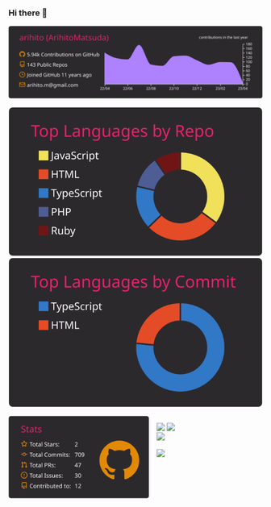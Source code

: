 ### Hi there 👋

<!--
**arihito/arihito** is a ✨ _special_ ✨ repository because its `README.md` (this file) appears on your GitHub profile.

Here are some ideas to get you started:

- 🔭 I’m currently working on ...
- 🌱 I’m currently learning ...
- 👯 I’m looking to collaborate on ...
- 🤔 I’m looking for help with ...
- 💬 Ask me about ...
- 📫 How to reach me: ...
- 😄 Pronouns: ...
- ⚡ Fun fact: ...
-->
[![](https://raw.githubusercontent.com/arihito/arihito/main/profile-summary-card-output/monokai/0-profile-details.svg)](https://github.com/vn7n24fzkq/github-profile-summary-cards)

[![](https://raw.githubusercontent.com/arihito/arihito/main/profile-summary-card-output/monokai/1-repos-per-language.svg)](https://github.com/vn7n24fzkq/github-profile-summary-cards)[![](https://raw.githubusercontent.com/arihito/arihito/main/profile-summary-card-output/monokai/2-most-commit-language.svg)](https://github.com/vn7n24fzkq/github-profile-summary-cards)

<div style="display:flex">
<a style="display:block;margin-right:15px" href="https://github.com/vn7n24fzkq/github-profile-summary-cards"><img src="https://raw.githubusercontent.com/arihito/arihito/main/profile-summary-card-output/monokai/3-stats.svg"></a>

<div style="display:flex;flex-direction:column;align-items:top">

![](https://img.shields.io/badge/Update-2023/05-990000.svg) ![](https://img.shields.io/badge/Since-2012/05-555555.svg)<br><a href="https://www.buymeacoffee.com/arihito"><img src="https://img.buymeacoffee.com/button-api/?text=Please support 1 Coin !!&emoji=✨&slug=arihito&button_colour=555555&font_colour=ffffff&font_family=Lato&outline_colour=ffffff&coffee_colour=FFDD00" width="210"></a>

<img width="210" src="https://skillicons.dev/icons?i=html,css,sass,bootstrap,tailwind,styledcomponents,js,jquery,ts,babel,gulp,webpack,nodejs,vite,deno,react,vue,svelte,next,nuxtjs,redux,remix,vercel,firebase,supabase,apollo,graphql,prisma,vscode,eclipse,vim,ruby,php,mysql,laravel,wordpress,docker,aws,linux,bash,md,git,github,githubactions,ps,ai,ae,xd,figma" />
</div>
</div>
